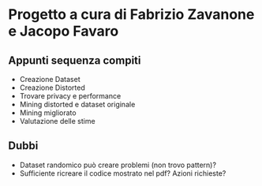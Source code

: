 # Progetto a cura di Fabrizio Zavanone e Jacopo Favaro

## Appunti sequenza compiti

* Creazione Dataset
* Creazione Distorted
* Trovare privacy e performance
* Mining distorted e dataset originale
* Mining migliorato
* Valutazione delle stime

## Dubbi

* Dataset randomico può creare problemi (non trovo pattern)?
* Sufficiente ricreare il codice mostrato nel pdf? Azioni richieste?